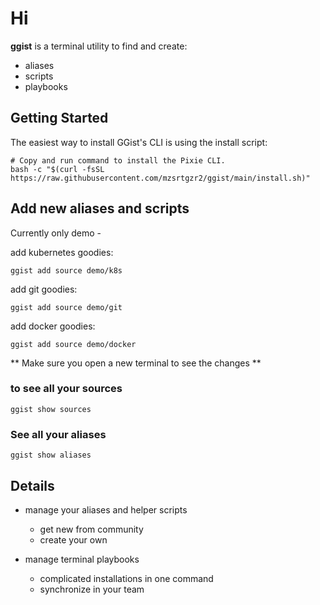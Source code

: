 # Hi 

**ggist** is a terminal utility to find and create:
- aliases
- scripts
- playbooks


## Getting Started
The easiest way to install GGist's CLI is using the install script:

```
# Copy and run command to install the Pixie CLI.
bash -c "$(curl -fsSL https://raw.githubusercontent.com/mzsrtgzr2/ggist/main/install.sh)"
```


## Add new aliases and scripts
Currently only demo - 

add kubernetes goodies:
```
ggist add source demo/k8s
```

add git goodies:
```
ggist add source demo/git
```

add docker goodies:
```
ggist add source demo/docker
```


** Make sure you open a new terminal to see the changes **

### to see all your sources
```
ggist show sources
```

### See all your aliases
```
ggist show aliases
```


## Details 
- manage your aliases and helper scripts
    - get new from community 
    - create your own

- manage terminal playbooks
    - complicated installations in one command
    - synchronize in your team

